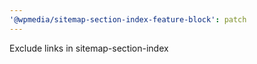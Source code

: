 ```yaml
---
'@wpmedia/sitemap-section-index-feature-block': patch
---
```


Exclude links in sitemap-section-index
